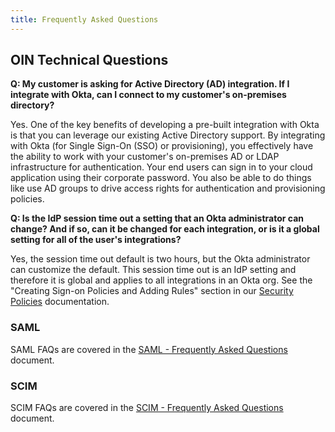 ```yaml
---
title: Frequently Asked Questions
---
```


## OIN Technical Questions

**Q: My customer is asking for Active Directory (AD) integration. If I integrate with Okta, can I connect to my customer's on-premises directory?**

Yes. One of the key benefits of developing a pre-built integration with Okta is that you can leverage our existing Active Directory support. By integrating with Okta (for Single Sign-On (SSO) or provisioning), you effectively have the ability to work with your customer's on-premises AD or LDAP infrastructure for authentication. Your end users can sign in to your cloud application using their corporate password. You also be able to do things like use AD groups to drive access rights for authentication and provisioning policies.

**Q: Is the IdP session time out a setting that an Okta administrator can change? And if so, can it be changed for each integration, or is it a global setting for all of the user's integrations?**

Yes, the session time out default is two hours, but the Okta administrator can customize the default. This session time out is an IdP setting and therefore it is global and applies to all integrations in an Okta org. See the "Creating Sign-on Policies and Adding Rules" section in our [Security Policies](https://help.okta.com/en/prod/okta_help_CSH.htm#ext_Security_Policies) documentation.

### SAML

SAML FAQs are covered in the [SAML - Frequently Asked Questions](/docs/concepts/saml/faqs/) document.

### SCIM

SCIM FAQs are covered in the [SCIM - Frequently Asked Questions](/docs/concepts/scim/faqs/) document.
